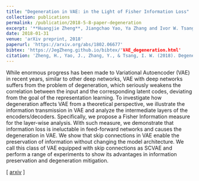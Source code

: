 ```yaml
---
title: "Degeneration in VAE: in the Light of Fisher Information Loss"
collection: publications
permalink: /publication/2018-5-8-paper-degeneration
excerpt: '**Huangjie Zheng**, Jiangchao Yao, Ya Zhang and Ivor W. Tsang'
date: 2018-01-31
venue: 'arXiv preprint, 2018'
paperurl: 'https://arxiv.org/abs/1802.06677'
bibtex: 'https://JegZheng.github.io/bibtex/'VAE_degeneration.html'
citation: 'Zheng, H., Yao, J., Zhang, Y., & Tsang, I. W. (2018). Degeneration in VAE: in the Light of Fisher Information Loss. arXiv preprint arXiv:1802.06677.'
---
```

While enormous progress has been made to Variational Autoencoder (VAE) in recent years, similar to other deep networks, VAE with deep networks suffers from the problem of degeneration, which seriously weakens the correlation between the input and the corresponding latent codes, deviating from the goal of the representation learning. To investigate how degeneration affects VAE from a theoretical perspective, we illustrate the information transmission in VAE and analyze the intermediate layers of the encoders/decoders. Specifically, we propose a Fisher Information measure for the layer-wise analysis. With such measure, we demonstrate that information loss is ineluctable in feed-forward networks and causes the degeneration in VAE. We show that skip connections in VAE enable the preservation of information without changing the model architecture. We call this class of VAE equipped with skip connections as SCVAE and perform a range of experiments to show its advantages in information preservation and degeneration mitigation.

\[ [arxiv](https://arxiv.org/abs/1802.06677) \]
